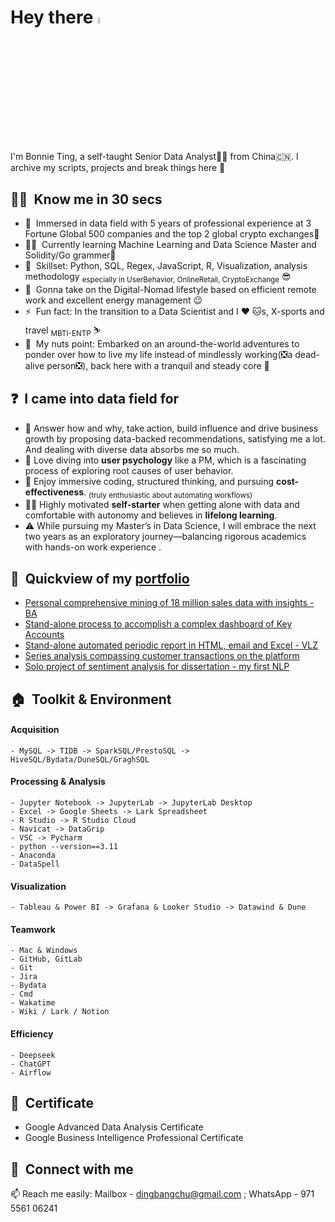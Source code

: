 <!--
**DingBangBang/DingBangBang** is a ✨ _special_ ✨ repository because its `README.md` (this file) appears on your GitHub profile.

Here are some ideas to get you started:

- 🔭 I’m currently working on ...
- 🌱 I’m currently learning ...
- 👯 I’m looking to collaborate on ...
- 🤔 I’m looking for help with ...
- 💬 Ask me about ...
- 📫 How to reach me: ...
- 😄 Pronouns: ...
- ⚡ Fun fact: ...
-->

# Hey there <a href="https://www.gautamkrishnar.com/"><img src="https://media.giphy.com/media/hvRJCLFzcasrR4ia7z/giphy.gif" width="5%"></a>

I'm Bonnie Ting, a self-taught Senior Data Analyst🧙‍♀️ from China🇨🇳. I archive my scripts, projects and break things here :rofl:

<!--
## 📚 Table of Contents
- [Know me in 30 secs](##Know me in 30 secs)
- [I came into data field for](##I came into data field for)
- [Quickview of my portfolio](##Quickview of my portfolio)
- [Toolkit & Environment](##🏠 &nbsp;**Toolkit & Environment**)
- [Certificate](##Certificate)
- [Contact with me](##Contact with me)
-->

## 🚴‍♀️ &nbsp;**Know me in 30 secs**
- 🔭 &nbsp;Immersed in data field with 5 years of professional experience at 3 Fortune Global 500 companies and the top 2 global crypto exchanges📅
- 👨‍💻 &nbsp;Currently learning Machine Learning and Data Science Master and Solidity/Go grammer📖
- 💬 &nbsp;Skillset: Python, SQL, Regex, JavaScript, R, Visualization, analysis methodology <sub>especially in UserBehavior, OnlineRetail, CryptoExchange</sub> 😎
- 🌱 &nbsp;Gonna take on the Digital-Nomad lifestyle based on efficient remote work and excellent energy management :wink:
- ⚡ &nbsp;Fun fact: In the transition to a Data Scientist and I :heart: :cat:s, X-sports and travel <sub>MBTI-ENTP</sub> ⛷️
- 🚗 &nbsp;My nuts point: Embarked on an around-the-world adventures to ponder over how to live my life instead of mindlessly working(❎a dead-alive person❎), back here with a tranquil and steady core 🥰

## ❓ &nbsp;**I came into data field for**
- 🥇 Answer how and why, take action, build influence and drive business growth by proposing data-backed recommendations, satisfying me a lot. And dealing with diverse data absorbs me so much.
- 🥈 Love diving into **user psychology** like a PM, which is a fascinating process of exploring root causes of user behavior.
- 🥉 Enjoy immersive coding, structured thinking, and pursuing **cost-effectiveness**. <sub>(truly enthusiastic about automating workflows)</sub>
- 🙋‍♀️ Highly motivated **self-starter** when getting alone with data and comfortable with autonomy and believes in **lifelong learning**.
- ⚠️ While pursuing my Master’s in Data Science, I will embrace the next two years as an exploratory journey—balancing rigorous academics with hands-on work experience .

## 📕 &nbsp;**Quickview of my [portfolio](https://github.com/DingBangBang/Portfolio)**
- [Personal comprehensive mining of 18 million sales data with insights - BA](https://github.com/DingBangBang/Portfolio/tree/main/Portfolio1_sales_EDA)
- [Stand-alone process to accomplish a complex dashboard of Key Accounts](https://github.com/DingBangBang/Portfolio/tree/main/Portfolio2_ka_dashboard_VLZ)
- [Stand-alone automated periodic report in HTML, email and Excel - VLZ](https://github.com/DingBangBang/Portfolio/tree/main/Portfolio3_automated_periodic_reports_BA)
- [Series analysis compassing customer transactions on the platform](https://github.com/DingBangBang/Portfolio/tree/main/Portfolio4_customer_analysis_BA)
- [Solo project of sentiment analysis for dissertation - my first NLP](https://github.com/DingBangBang/Portfolio/tree/main/Portfolio5_comments_NLP)



## 🏠 &nbsp;**Toolkit & Environment**
#### Acquisition
```
- MySQL -> TIDB -> SparkSQL/PrestoSQL -> HiveSQL/Bydata/DuneSQL/GraghSQL
```
#### Processing & Analysis
```
- Jupyter Notebook -> JupyterLab -> JupyterLab Desktop
- Excel -> Google Sheets -> Lark Spreadsheet
- R Studio -> R Studio Cloud
- Navicat -> DataGrip
- VSC -> Pycharm
- python --version==3.11
- Anaconda
- DataSpell
```
#### Visualization
```
- Tableau & Power BI -> Grafana & Looker Studio -> Datawind & Dune
```
#### Teamwork
```
- Mac & Windows
- GitHub, GitLab
- Git
- Jira
- Bydata
- Cmd
- Wakatime
- Wiki / Lark / Notion
```
#### Efficiency
```
- Deepseek
- ChatGPT
- Airflow
```


## 🏅 &nbsp;**Certificate**
- Google Advanced Data Analysis Certificate
- Google Business Intelligence Professional Certificate


## 🔗 &nbsp;**Connect with me**
📫 Reach me easily: Mailbox - [dingbangchu@gmail.com](dingbangchu@gmail.com) ; WhatsApp - 971 5561 06241
